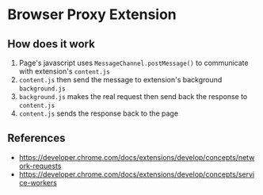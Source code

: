 # Browser Proxy Extension

## How does it work

1. Page's javascript uses `MessageChannel.postMessage()` to communicate with extension's `content.js`
1. `content.js` then send the message to extension's background `background.js`
1. `background.js` makes the real request then send back the response to `content.js`
1. `content.js` sends the response back to the page

## References

-   <https://developer.chrome.com/docs/extensions/develop/concepts/network-requests>
-   <https://developer.chrome.com/docs/extensions/develop/concepts/service-workers>

